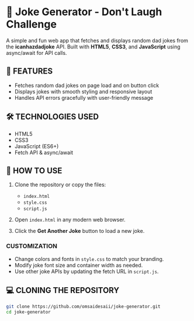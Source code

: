 # 🎯 Joke Generator - Don't Laugh Challenge

A simple and fun web app that fetches and displays random dad jokes from the **icanhazdadjoke** API. Built with **HTML5**, **CSS3**, and **JavaScript** using async/await for API calls.

## 🚀 FEATURES

- Fetches random dad jokes on page load and on button click
- Displays jokes with smooth styling and responsive layout
- Handles API errors gracefully with user-friendly message

## 🛠️ TECHNOLOGIES USED

- HTML5
- CSS3
- JavaScript (ES6+)
- Fetch API & async/await

## 🔧 HOW TO USE

1. Clone the repository or copy the files:
   - `index.html`
   - `style.css`
   - `script.js`

2. Open `index.html` in any modern web browser.

3. Click the **Get Another Joke** button to load a new joke.

### **CUSTOMIZATION**

- Change colors and fonts in `style.css` to match your branding.
- Modify joke font size and container width as needed.
- Use other joke APIs by updating the fetch URL in `script.js`.

## 💻 CLONING THE REPOSITORY

```bash
git clone https://github.com/omsaidesaii/joke-generator.git
cd joke-generator
